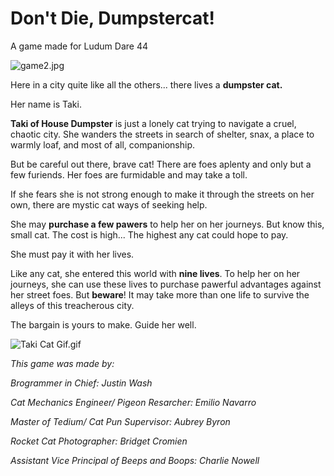 # Don't Die, Dumpstercat!
A game made for Ludum Dare 44

![game2.jpg](///raw/9cc/b/z/22d87.jpg)

Here in a city quite like all the others... there lives a **dumpster cat.**

Her name is Taki.

**Taki of House Dumpster** is just a lonely cat trying to navigate a cruel, chaotic city. She wanders the streets in search of shelter, snax, a place to warmly loaf, and most of all, companionship. 

But be careful out there, brave cat! There are foes aplenty and only but a few furiends. Her foes are furmidable and may take a toll.

If she fears she is not strong enough to make it through the streets on her own, there are mystic cat ways of seeking help.

She may **purchase a few pawers** to help her on her journeys. But know this, small cat. The cost is high... The highest any cat could hope to pay.

She must pay it with her lives.

Like any cat, she entered this world with **nine lives**. To help her on her journeys, she can use these lives to purchase pawerful advantages against her street foes. But **beware**! It may take more than one life to survive the alleys of this treacherous city.

The bargain is yours to make. Guide her well.



![Taki Cat Gif.gif](///raw/9cc/b/z/22db8.gif)






*This game was made by:* 



*Brogrammer in Chief: Justin Wash* 

*Cat Mechanics Engineer/ Pigeon Resarcher: Emilio Navarro*

*Master of Tedium/ Cat Pun Supervisor: Aubrey Byron*

*Rocket Cat Photographer: Bridget Cromien*

*Assistant Vice Principal of Beeps and Boops: Charlie Nowell*
